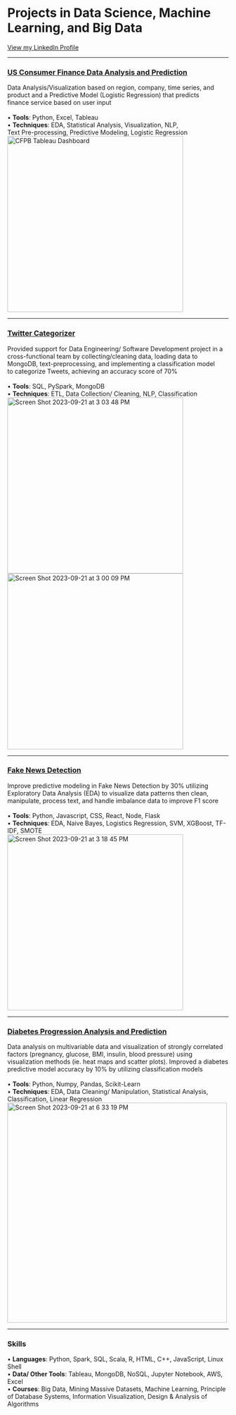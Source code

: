# Projects in Data Science, Machine Learning, and Big Data <br>
<a href="https://www.linkedin.com/in/seung-p-094195105/">View my LinkedIn Profile</a>

---
### [US Consumer Finance Data Analysis and Prediction](https://github.com/SeungPang11/CFPB-Consumer-Finance-Data-Analysis-Visualization-and-Prediction/) <br>
Data Analysis/Visualization based on region, company, time series, and product and a Predictive Model (Logistic Regression) that predicts <br>
finance service based on user input<br><br>
• 	**Tools**: Python, Excel, Tableau <br>
• 	**Techniques**: EDA, Statistical Analysis, Visualization, NLP, <br> Text Pre-processing, Predictive Modeling, Logistic Regression  <br> 
<img width="400" alt="CFPB Tableau Dashboard" src="https://github.com/SeungPang11/SeungPang11.github.io/assets/67944800/03396300-78ed-41fc-a1c6-2a9bfc739103">

---
### [Twitter Categorizer](https://github.com/SeungPang11/Twitter-Categorizer-Data-Engineering-ML/) <br>
Provided support for Data Engineering/ Software Development project in a cross-functional team by 
collecting/cleaning data, loading data to MongoDB, text-preprocessing, and implementing a classification model <br>
to categorize Tweets, achieving an accuracy score of 70%
<br><br>
• 	**Tools**: SQL, PySpark, MongoDB <br>
• 	**Techniques**: ETL, Data Collection/ Cleaning, NLP, Classification <br> 
<img width="400" alt="Screen Shot 2023-09-21 at 3 03 48 PM" src="https://github.com/SeungPang11/SeungPang11.github.io/assets/67944800/73365c11-3a5a-40b3-874f-0f3e360e97ad"><br> 
<img width="400" alt="Screen Shot 2023-09-21 at 3 00 09 PM" src="https://github.com/SeungPang11/SeungPang11.github.io/assets/67944800/4104c255-5836-4994-9cee-b7666123a3bf">
<br>

---
### [Fake News Detection](https://github.com/SeungPang11/Fake-News-Detection-with-Maching-Learning/) <br>
Improve predictive modeling in Fake News Detection by 30% utilizing Exploratory Data Analysis (EDA) to visualize data patterns then clean, <br>
manipulate, process text, and handle imbalance data to improve F1 score 
<br><br>
• 	**Tools**: Python, Javascript, CSS, React, Node, Flask <br>
• 	**Techniques**: EDA, Naive Bayes, Logistics Regression, SVM, XGBoost, TF-IDF, SMOTE <br> 
<img width="400" alt="Screen Shot 2023-09-21 at 3 18 45 PM" src="https://github.com/SeungPang11/SeungPang11.github.io/assets/67944800/7a872686-4a42-409e-8d46-9d195d6a1c8f">
<br>

---
### [Diabetes Progression Analysis and Prediction](https://github.com/SeungPang11/Diabetes-Progression-Prediction) <br>
Data analysis on multivariable data and visualization of strongly correlated factors (pregnancy, glucose, BMI, insulin, blood pressure) using visualization methods (ie. heat maps and scatter plots). Improved a diabetes predictive model accuracy by 10% by utilizing classification models 
<br><br>
• 	**Tools**: Python, Numpy, Pandas, Scikit-Learn <br>
• 	**Techniques**: EDA, Data Cleaning/ Manipulation, Statistical Analysis, Classification, Linear Regression <br> 
<img width="500" alt="Screen Shot 2023-09-21 at 6 33 19 PM" src="https://github.com/SeungPang11/SeungPang11.github.io/assets/67944800/15f1abd0-1fd0-4e14-9bd3-02f7a36a9c74">


---
### Skills
•	**Languages**: Python, Spark, SQL, Scala, R, HTML, C++, JavaScript, Linux Shell<br>
•	**Data/ Other Tools**: Tableau, MongoDB, NoSQL, Jupyter Notebook, AWS, Excel<br>
• **Courses**: Big Data, Mining Massive Datasets, Machine Learning, Principle of Database Systems, Information Visualization, Design & Analysis of Algorithms<br>


